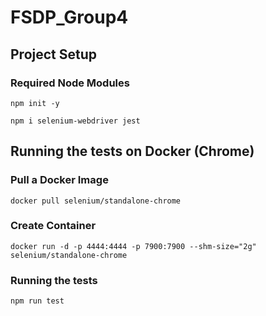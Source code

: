 # FSDP_Group4

## Project Setup

### Required Node Modules
```shell
npm init -y
```

```shell
npm i selenium-webdriver jest
```

## Running the tests on Docker (Chrome)

### Pull a Docker Image
```shell
docker pull selenium/standalone-chrome
```

### Create Container
```shell
docker run -d -p 4444:4444 -p 7900:7900 --shm-size="2g" selenium/standalone-chrome
```

### Running the tests
```shell
npm run test
```